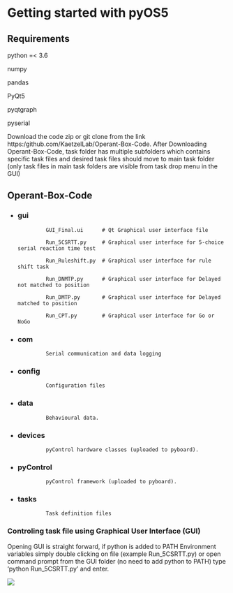 # Getting started with pyOS5
## Requirements

python =< 3.6

numpy

pandas

PyQt5

pyqtgraph

pyserial

Download the code zip or git clone from the link https:/github.com/KaetzelLab/Operant-Box-Code. After Downloading Operant-Box-Code, task folder has multiple subfolders which contains specific task files and desired task files should move to main task folder (only task files in main task folders are visible from task drop menu in the GUI)
## Operant-Box-Code
- ### gui  
               GUI_Final.ui      # Qt Graphical user interface file 
       
               Run_5CSRTT.py     # Graphical user interface for 5-choice serial reaction time test
      
               Run_Ruleshift.py  # Graphical user interface for rule shift task

               Run_DNMTP.py      # Graphical user interface for Delayed not matched to position
	    
               Run_DMTP.py       # Graphical user interface for Delayed matched to position	
	    
               Run_CPT.py        # Graphical user interface for Go or NoGo
- ### com           
               Serial communication and data logging
   
- ### config       
               Configuration files
   
- ### data         
               Behavioural data.   
    
- ### devices      
               pyControl hardware classes (uploaded to pyboard).
    
- ### pyControl    
               pyControl framework (uploaded to pyboard).
    
- ### tasks        
               Task definition files
               
### Controling task file using Graphical User Interface (GUI)
Opening GUI is straight forward, if python is added to PATH Environment variables simply double clicking on file (example Run_5CSRTT.py) or open command prompt from the GUI folder (no need to add python to PATH) type ‘python Run_5CSRTT.py’ and enter.


<img src = "https://github.com/KaetzelLab/Operant-Box-Code/tree/main/Images%20and%20Animations/5CSRTT_Final_anim.gif"/>

    
